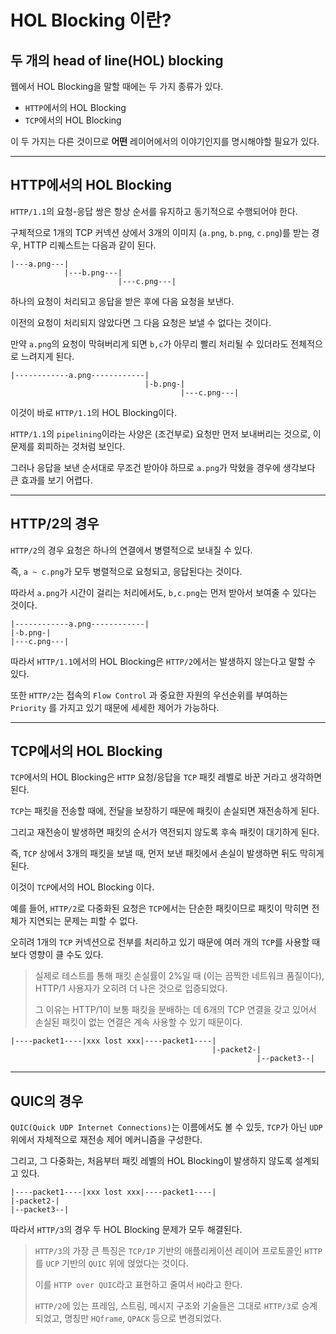 # HOL Blocking 이란?

## 두 개의 head of line(HOL) blocking

웹에서 HOL Blocking을 말할 때에는 두 가지 종류가 있다.

- `HTTP`에서의 HOL Blocking
- `TCP`에서의 HOL Blocking

이 두 가지는 다른 것이므로 **어떤** 레이어에서의 이야기인지를 명시해야할 필요가 있다.

---

## HTTP에서의 HOL Blocking

`HTTP/1.1`의 요청-응답 쌍은 항상 순서를 유지하고 동기적으로 수행되어야 한다.

구체적으로 1개의 TCP 커넥션 상에서 3개의 이미지 (`a.png`, `b.png`, `c.png`)를 받는 경우, HTTP 리퀘스트는 다음과 같이 된다.

```text
|---a.png---|
            |---b.png---|
                        |---c.png---|
```

하나의 요청이 처리되고 응답을 받은 후에 다음 요청을 보낸다.

이전의 요청이 처리되지 않았다면 그 다음 요청은 보낼 수 없다는 것이다.

만약 `a.png`의 요청이 막혀버리게 되면 `b,c`가 아무리 빨리 처리될 수 있더라도 전체적으로 느려지게 된다.

```text
|------------a.png------------|
                              |-b.png-|
                                      |---c.png---|
```

이것이 바로 `HTTP/1.1`의 HOL Blocking이다.

`HTTP/1.1`의 `pipelining`이라는 사양은 (조건부로) 요청만 먼저 보내버리는 것으로, 이 문제를 회피하는 것처럼 보인다.

그러나 응답을 보낸 순서대로 무조건 받아야 하므로 `a.png`가 막혔을 경우에 생각보다 큰 효과를 보기 어렵다.

---

## HTTP/2의 경우

`HTTP/2`의 경우 요청은 하나의 연결에서 병렬적으로 보내질 수 있다.

즉, `a ~ c.png`가 모두 병렬적으로 요청되고, 응답된다는 것이다.

따라서 `a.png`가 시간이 걸리는 처리에서도, `b,c.png`는 먼저 받아서 보여줄 수 있다는 것이다.

```text
|------------a.png------------|
|-b.png-|
|---c.png---|
```

따라서 `HTTP/1.1`에서의 HOL Blocking은 `HTTP/2`에서는 발생하지 않는다고 말할 수 있다.

또한 `HTTP/2`는 접속의 `Flow Control` 과 중요한 자원의 우선순위를 부여하는 `Priority` 를 가지고 있기 때문에 세세한 제어가 가능하다.

---

## TCP에서의 HOL Blocking

`TCP`에서의 HOL Blocking은 `HTTP` 요청/응답을 `TCP` 패킷 레벨로 바꾼 거라고 생각하면 된다.

`TCP`는 패킷을 전송할 때에, 전달을 보장하기 때문에 패킷이 손실되면 재전송하게 된다.

그리고 재전송이 발생하면 패킷의 순서가 역전되지 않도록 후속 패킷이 대기하게 된다.

즉, `TCP` 상에서 3개의 패킷을 보낼 때, 먼저 보낸 패킷에서 손실이 발생하면 뒤도 막히게 된다.

이것이 `TCP`에서의 HOL Blocking 이다.

예를 들어, `HTTP/2`로 다중화된 요청은 `TCP`에서는 단순한 패킷이므로 패킷이 막히면 전체가 지연되는 문제는 피할 수 없다.

오히려 1개의 `TCP` 커넥션으로 전부를 처리하고 있기 때문에 여러 개의 `TCP`를 사용할 때보다 영향이 클 수도 있다.

> 실제로 테스트를 통해 패킷 손실률이 2%일 때 (이는 끔찍한 네트워크 품질이다), HTTP/1 사용자가 오히려 더 나은 것으로 입증되었다.
>
> 그 이유는 HTTP/1이 보통 패킷을 분배하는 데 6개의 TCP 연결을 갖고 있어서 손실된 패킷이 없는 연결은 계속 사용할 수 있기 때문이다.

```text
|----packet1----|xxx lost xxx|----packet1----|
                                             |-packet2-|
                                                       |--packet3--|
```

---

## QUIC의 경우

`QUIC(Quick UDP Internet Connections)`는 이름에서도 볼 수 있듯, `TCP`가 아닌 `UDP`위에서 자체적으로 재전송 제어 메커니즘을 구성한다.

그리고, 그 다중화는, 처음부터 패킷 레벨의 HOL Blocking이 발생하지 않도록 설계되고 있다.

```text
|----packet1----|xxx lost xxx|----packet1----|
|-packet2-|
|--packet3--|
```

따라서 `HTTP/3`의 경우 두 HOL Blocking 문제가 모두 해결된다.

> `HTTP/3`의 가장 큰 특징은 `TCP/IP` 기반의 애플리케이션 레이어 프로토콜인 `HTTP`를 `UCP` 기반의 `QUIC` 위에 얹었다는 것이다.
>
> 이를 `HTTP over QUIC`라고 표현하고 줄여서 `HQ`라고 한다.
>
> `HTTP/2`에 있는 프레임, 스트림, 메시지 구조와 기술들은 그대로 `HTTP/3`로 승계되었고, 명칭만 `HQframe`, `QPACK` 등으로 변경되었다.
